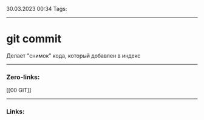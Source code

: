 30.03.2023 00:34
Tags:

---
# git commit

Делает "снимок" кода, который добавлен в индекс

---
### Zero-links:
[[00 GIT]]


---
### Links:

